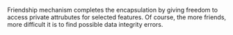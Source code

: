 Friendship mechanism completes the encapsulation by giving freedom to access private attrubutes for selected features.
Of course, the more friends, more difficult it is to find possible data integrity errors. 